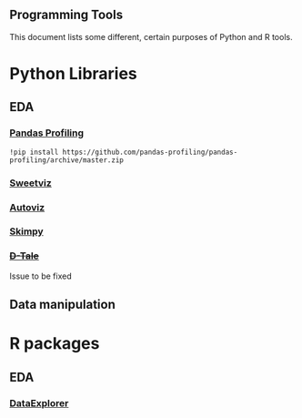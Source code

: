 ## Programming Tools

This document lists some different, certain purposes of Python and R tools.  


# Python Libraries

## EDA

### [Pandas Profiling](https://github.com/ydataai/pandas-profiling)

```
!pip install https://github.com/pandas-profiling/pandas-profiling/archive/master.zip
```

### [Sweetviz](https://github.com/fbdesignpro/sweetviz)

### [Autoviz](https://github.com/AutoViML/AutoViz)

### [Skimpy](https://github.com/aeturrell/skimpy)

### ~~[D-Tale](https://github.com/man-group/dtale)~~
Issue to be fixed

## Data manipulation

# R packages

## EDA

### [DataExplorer](https://github.com/boxuancui/DataExplorer)

